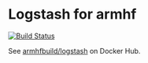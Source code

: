 # Logstash for armhf

[![Build Status](https://drone.thisone.rocks/api/badges/armhf-docker-library/logstash/status.svg)](https://drone.thisone.rocks/armhf-docker-library/logstash)

See [armhfbuild/logstash](https://hub.docker.com/r/armhfbuild/logstash/) on Docker Hub.

